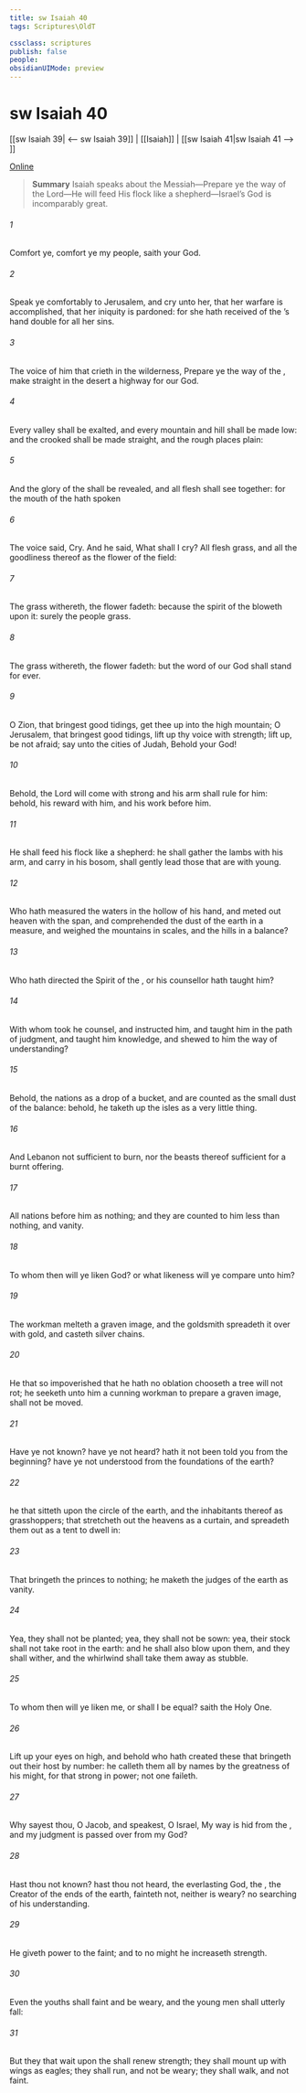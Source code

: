 ```yaml
---
title: sw Isaiah 40
tags: Scriptures\OldT

cssclass: scriptures
publish: false
people:
obsidianUIMode: preview
---
```


# sw Isaiah 40
[[sw Isaiah 39| <-- sw Isaiah 39]] | [[Isaiah]] | [[sw Isaiah 41|sw Isaiah 41 --> ]]

[Online](https://churchofjesuschrist.org/study/scriptures/ot/isa/40?lang=eng)

> __Summary__
Isaiah speaks about the Messiah—Prepare ye the way of the Lord—He will feed His flock like a shepherd—Israel’s God is incomparably great.

###### 1 
Comfort ye, comfort ye my people, saith your God.

###### 2 
Speak ye comfortably to Jerusalem, and cry unto her, that her warfare is accomplished, that her iniquity is pardoned: for she hath received of the ’s hand double for all her sins.

###### 3 
The voice of him that crieth in the wilderness, Prepare ye the way of the , make straight in the desert a highway for our God.

###### 4 
Every valley shall be exalted, and every mountain and hill shall be made low: and the crooked shall be made straight, and the rough places plain:

###### 5 
And the glory of the  shall be revealed, and all flesh shall see  together: for the mouth of the  hath spoken 

###### 6 
The voice said, Cry. And he said, What shall I cry? All flesh  grass, and all the goodliness thereof  as the flower of the field:

###### 7 
The grass withereth, the flower fadeth: because the spirit of the  bloweth upon it: surely the people  grass.

###### 8 
The grass withereth, the flower fadeth: but the word of our God shall stand for ever.

###### 9 
O Zion, that bringest good tidings, get thee up into the high mountain; O Jerusalem, that bringest good tidings, lift up thy voice with strength; lift  up, be not afraid; say unto the cities of Judah, Behold your God!

###### 10 
Behold, the Lord  will come with strong  and his arm shall rule for him: behold, his reward  with him, and his work before him.

###### 11 
He shall feed his flock like a shepherd: he shall gather the lambs with his arm, and carry  in his bosom,  shall gently lead those that are with young.

###### 12 
Who hath measured the waters in the hollow of his hand, and meted out heaven with the span, and comprehended the dust of the earth in a measure, and weighed the mountains in scales, and the hills in a balance?

###### 13 
Who hath directed the Spirit of the , or  his counsellor hath taught him?

###### 14 
With whom took he counsel, and  instructed him, and taught him in the path of judgment, and taught him knowledge, and shewed to him the way of understanding?

###### 15 
Behold, the nations  as a drop of a bucket, and are counted as the small dust of the balance: behold, he taketh up the isles as a very little thing.

###### 16 
And Lebanon  not sufficient to burn, nor the beasts thereof sufficient for a burnt offering.

###### 17 
All nations before him  as nothing; and they are counted to him less than nothing, and vanity.

###### 18 
To whom then will ye liken God? or what likeness will ye compare unto him?

###### 19 
The workman melteth a graven image, and the goldsmith spreadeth it over with gold, and casteth silver chains.

###### 20 
He that  so impoverished that he hath no oblation chooseth a tree  will not rot; he seeketh unto him a cunning workman to prepare a graven image,  shall not be moved.

###### 21 
Have ye not known? have ye not heard? hath it not been told you from the beginning? have ye not understood from the foundations of the earth?

###### 22 
 he that sitteth upon the circle of the earth, and the inhabitants thereof  as grasshoppers; that stretcheth out the heavens as a curtain, and spreadeth them out as a tent to dwell in:

###### 23 
That bringeth the princes to nothing; he maketh the judges of the earth as vanity.

###### 24 
Yea, they shall not be planted; yea, they shall not be sown: yea, their stock shall not take root in the earth: and he shall also blow upon them, and they shall wither, and the whirlwind shall take them away as stubble.

###### 25 
To whom then will ye liken me, or shall I be equal? saith the Holy One.

###### 26 
Lift up your eyes on high, and behold who hath created these  that bringeth out their host by number: he calleth them all by names by the greatness of his might, for that  strong in power; not one faileth.

###### 27 
Why sayest thou, O Jacob, and speakest, O Israel, My way is hid from the , and my judgment is passed over from my God?

###### 28 
Hast thou not known? hast thou not heard,  the everlasting God, the , the Creator of the ends of the earth, fainteth not, neither is weary?  no searching of his understanding.

###### 29 
He giveth power to the faint; and to  no might he increaseth strength.

###### 30 
Even the youths shall faint and be weary, and the young men shall utterly fall:

###### 31 
But they that wait upon the  shall renew  strength; they shall mount up with wings as eagles; they shall run, and not be weary;  they shall walk, and not faint.

